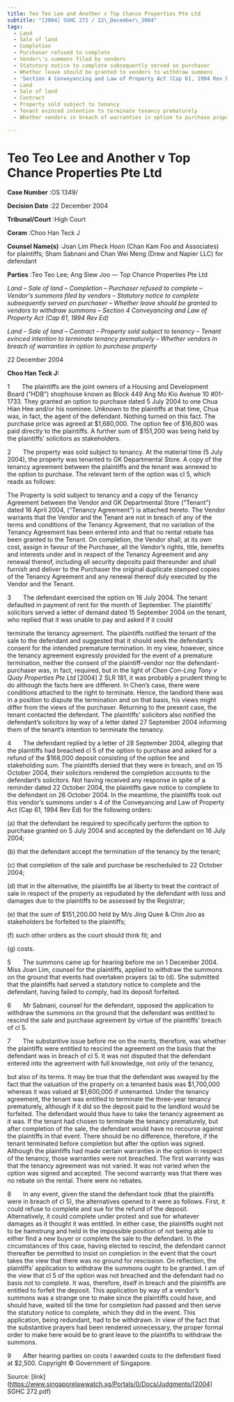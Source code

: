 ```yaml
---
title: Teo Teo Lee and Another v Top Chance Properties Pte Ltd
subtitle: "[2004] SGHC 272 / 22\_December\_2004"
tags:
  - Land
  - Sale of land
  - Completion
  - Purchaser refused to complete
  - Vendor\'s summons filed by vendors
  - Statutory notice to complete subsequently served on purchaser
  - Whether leave should be granted to vendors to withdraw summons
  - 'Section 4 Conveyancing and Law of Property Act (Cap 61, 1994 Rev Ed)'
  - Land
  - Sale of land
  - Contract
  - Property sold subject to tenancy
  - Tenant evinced intention to terminate tenancy prematurely
  - Whether vendors in breach of warranties in option to purchase property

---
```

# Teo Teo Lee and Another v Top Chance Properties Pte Ltd 



**Case Number** :OS 1349/ 

**Decision Date** :22 December 2004 

**Tribunal/Court** :High Court 

**Coram** :Choo Han Teck J 

**Counsel Name(s)** :Joan Lim Pheck Hoon (Chan Kam Foo and Associates) for plaintiffs; Sham Sabnani and Chan Wei Meng (Drew and Napier LLC) for defendant 

**Parties** :Teo Teo Lee; Ang Siew Joo — Top Chance Properties Pte Ltd 

_Land_ – _Sale of land_ – _Completion_ – _Purchaser refused to complete_ – _Vendor's summons filed by vendors_ – _Statutory notice to complete subsequently served on purchaser_ – _Whether leave should be granted to vendors to withdraw summons_ – _Section 4 Conveyancing and Law of Property Act (Cap 61, 1994 Rev Ed)_ 

_Land_ – _Sale of land_ – _Contract_ – _Property sold subject to tenancy_ – _Tenant evinced intention to terminate tenancy prematurely_ – _Whether vendors in breach of warranties in option to purchase property_ 

22 December 2004 

**Choo Han Teck J:** 

1       The plaintiffs are the joint owners of a Housing and Development Board (“HDB”) shophouse known as Block 449 Ang Mo Kio Avenue 10 #01-1733. They granted an option to purchase dated 5 July 2004 to one Chua Hian Hee and/or his nominee. Unknown to the plaintiffs at that time, Chua was, in fact, the agent of the defendant. Nothing turned on this fact. The purchase price was agreed at $1,680,000. The option fee of $16,800 was paid directly to the plaintiffs. A further sum of $151,200 was being held by the plaintiffs’ solicitors as stakeholders. 

2       The property was sold subject to tenancy. At the material time (5 July 2004), the property was tenanted to GK Departmental Store. A copy of the tenancy agreement between the plaintiffs and the tenant was annexed to the option to purchase. The relevant term of the option was cl 5, which reads as follows: 

 The Property is sold subject to tenancy and a copy of the Tenancy Agreement between the Vendor and GK Departmental Store (“Tenant”) dated 16 April 2004, (“Tenancy Agreement”) is attached hereto. The Vendor warrants that the Vendor and the Tenant are not in breach of any of the terms and conditions of the Tenancy Agreement, that no variation of the Tenancy Agreement has been entered into and that no rental rebate has been granted to the Tenant. On completion, the Vendor shall, at its own cost, assign in favour of the Purchaser, all the Vendor’s rights, title, benefits and interests under and in respect of the Tenancy Agreement and any renewal thereof, including all security deposits paid thereunder and shall furnish and deliver to the Purchaser the original duplicate stamped copies of the Tenancy Agreement and any renewal thereof duly executed by the Vendor and the Tenant. 

3       The defendant exercised the option on 16 July 2004. The tenant defaulted in payment of rent for the month of September. The plaintiffs’ solicitors served a letter of demand dated 15 September 2004 on the tenant, who replied that it was unable to pay and asked if it could 


terminate the tenancy agreement. The plaintiffs notified the tenant of the sale to the defendant and suggested that it should seek the defendant’s consent for the intended premature termination. In my view, however, since the tenancy agreement expressly provided for the event of a premature termination, neither the consent of the plaintiff-vendor nor the defendant-purchaser was, in fact, required, but in the light of _Chen Con-Ling Tony v Quay Properties Pte Ltd_ [2004] 2 SLR 181, it was probably a prudent thing to do although the facts here are different. In Chen’s case, there were conditions attached to the right to terminate. Hence, the landlord there was in a position to dispute the termination and on that basis, his views might differ from the views of the purchaser. Returning to the present case, the tenant contacted the defendant. The plaintiffs’ solicitors also notified the defendant’s solicitors by way of a letter dated 27 September 2004 informing them of the tenant’s intention to terminate the tenancy. 

4       The defendant replied by a letter of 28 September 2004, alleging that the plaintiffs had breached cl 5 of the option to purchase and asked for a refund of the $168,000 deposit consisting of the option fee and stakeholding sum. The plaintiffs denied that they were in breach, and on 15 October 2004, their solicitors rendered the completion accounts to the defendant’s solicitors. Not having received any response in spite of a reminder dated 22 October 2004, the plaintiffs gave notice to complete to the defendant on 26 October 2004. In the meantime, the plaintiffs took out this vendor’s summons under s 4 of the Conveyancing and Law of Property Act (Cap 61, 1994 Rev Ed) for the following orders: 

 (a) that the defendant be required to specifically perform the option to purchase granted on 5 July 2004 and accepted by the defendant on 16 July 2004; 

 (b) that the defendant accept the termination of the tenancy by the tenant; 

 (c) that completion of the sale and purchase be rescheduled to 22 October 2004; 

 (d) that in the alternative, the plaintiffs be at liberty to treat the contract of sale in respect of the property as repudiated by the defendant with loss and damages due to the plaintiffs to be assessed by the Registrar; 

 (e) that the sum of $151,200.00 held by M/s Jing Quee & Chin Joo as stakeholders be forfeited to the plaintiffs; 

 (f) such other orders as the court should think fit; and 

 (g) costs. 

5       The summons came up for hearing before me on 1 December 2004. Miss Joan Lim, counsel for the plaintiffs, applied to withdraw the summons on the ground that events had overtaken prayers (a) to (d). She submitted that the plaintiffs had served a statutory notice to complete and the defendant, having failed to comply, had its deposit forfeited. 

6       Mr Sabnani, counsel for the defendant, opposed the application to withdraw the summons on the ground that the defendant was entitled to rescind the sale and purchase agreement by virtue of the plaintiffs’ breach of cl 5. 

7       The substantive issue before me on the merits, therefore, was whether the plaintiffs were entitled to rescind the agreement on the basis that the defendant was in breach of cl 5. It was not disputed that the defendant entered into the agreement with full knowledge, not only of the tenancy, 


but also of its terms. It may be true that the defendant was swayed by the fact that the valuation of the property on a tenanted basis was $1,700,000 whereas it was valued at $1,600,000 if untenanted. Under the tenancy agreement, the tenant was entitled to terminate the three-year tenancy prematurely, although if it did so the deposit paid to the landlord would be forfeited. The defendant would thus have to take the tenancy agreement as it was. If the tenant had chosen to terminate the tenancy prematurely, but after completion of the sale, the defendant would have no recourse against the plaintiffs in that event. There should be no difference, therefore, if the tenant terminated before completion but after the option was signed. Although the plaintiffs had made certain warranties in the option in respect of the tenancy, those warranties were not breached. The first warranty was that the tenancy agreement was not varied. It was not varied when the option was signed and accepted. The second warranty was that there was no rebate on the rental. There were no rebates. 

8       In any event, given the stand the defendant took (that the plaintiffs were in breach of cl 5), the alternatives opened to it were as follows. First, it could refuse to complete and sue for the refund of the deposit. Alternatively, it could complete under protest and sue for whatever damages as it thought it was entitled. In either case, the plaintiffs ought not to be hamstrung and held in the impossible position of not being able to either find a new buyer or complete the sale to the defendant. In the circumstances of this case, having elected to rescind, the defendant cannot thereafter be permitted to insist on completion in the event that the court takes the view that there was no ground for rescission. On reflection, the plaintiffs’ application to withdraw the summons ought to be granted. I am of the view that cl 5 of the option was not breached and the defendant had no basis not to complete. It was, therefore, itself in breach and the plaintiffs are entitled to forfeit the deposit. This application by way of a vendor’s summons was a strange one to make since the plaintiffs could have, and should have, waited till the time for completion had passed and then serve the statutory notice to complete, which they did in the event. This application, being redundant, had to be withdrawn. In view of the fact that the substantive prayers had been rendered unnecessary, the proper formal order to make here would be to grant leave to the plaintiffs to withdraw the summons. 

9       After hearing parties on costs I awarded costs to the defendant fixed at $2,500. Copyright © Government of Singapore. 


Source: [link](https://www.singaporelawwatch.sg/Portals/0/Docs/Judgments/[2004] SGHC 272.pdf)
